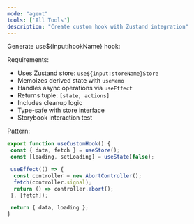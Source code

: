 ```yaml
---
mode: "agent"
tools: ['All Tools']
description: "Create custom hook with Zustand integration"
---
```


Generate use${input:hookName} hook:

Requirements:

- Uses Zustand store: `use${input:storeName}Store`
- Memoizes derived state with `useMemo`
- Handles async operations via `useEffect`
- Returns tuple: `[state, actions]`
- Includes cleanup logic
- Type-safe with store interface
- Storybook interaction test

Pattern:

```typescript
export function useCustomHook() {
 const { data, fetch } = useStore();
 const [loading, setLoading] = useState(false);

 useEffect(() => {
  const controller = new AbortController();
  fetch(controller.signal);
  return () => controller.abort();
 }, [fetch]);

 return { data, loading };
}
```
